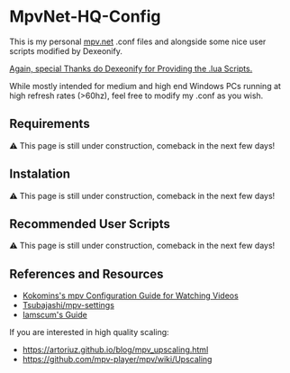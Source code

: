 # MpvNet-HQ-Config

This is my personal [mpv.net](https://github.com/stax76/mpv.net) .conf files and alongside some nice user scripts modified by Dexeonify.

[Again, special Thanks do Dexeonify for Providing the .lua Scripts.](https://github.com/dexeonify/mpv-config)

While mostly intended for medium and high end Windows PCs running at 
high refresh rates (>60hz), feel free to modify my .conf as you wish.

## Requirements

⚠️ This page is still under construction, comeback in the next few days!

## Instalation

⚠️ This page is still under construction, comeback in the next few days!

## Recommended User Scripts

⚠️ This page is still under construction, comeback in the next few days!

## References and Resources

- [Kokomins's mpv Configuration Guide for Watching Videos](https://kokomins.wordpress.com/2019/10/14/mpv-config-guide/)
- [Tsubajashi/mpv-settings](https://github.com/Tsubajashi/mpv-settings/)
- [Iamscum's Guide](https://iamscum.wordpress.com/guides/videoplayback-guide/mpv-conf/)

If you are interested in high quality scaling:

- <https://artoriuz.github.io/blog/mpv_upscaling.html>
- <https://github.com/mpv-player/mpv/wiki/Upscaling>
